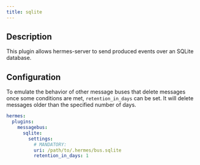 ```yaml
---
title: sqlite
---
```


## Description

This plugin allows hermes-server to send produced events over an SQLite database.

## Configuration

To emulate the behavior of other message buses that delete messages once some conditions are met, `retention_in_days` can be set. It will delete messages older than the specified number of days.

```yaml
hermes:
  plugins:
    messagebus:
      sqlite:
        settings:
          # MANDATORY:
          uri: /path/to/.hermes/bus.sqlite
          retention_in_days: 1
```
